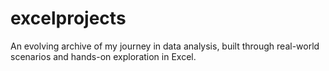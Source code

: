 # excelprojects
An evolving archive of my journey in data analysis, built through real-world scenarios and hands-on exploration in Excel.
